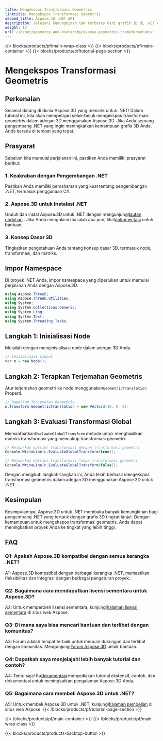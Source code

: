 ```yaml
---
title: Mengekspos Transformasi Geometris
linktitle: Mengekspos Transformasi Geometris
second_title: Aspose.3D .NET API
description: Jelajahi kemungkinan tak terbatas dari grafik 3D di .NET dengan Aspose.3D. Temukan transformasi geometris dengan mudah.
weight: 13
url: /id/net/geometry-and-hierarchy/expose-geometric-transformation/
---
```


{{< blocks/products/pf/main-wrap-class >}}
{{< blocks/products/pf/main-container >}}
{{< blocks/products/pf/tutorial-page-section >}}

# Mengekspos Transformasi Geometris

## Perkenalan

Selamat datang di dunia Aspose.3D yang menarik untuk .NET! Dalam tutorial ini, kita akan mempelajari seluk-beluk mengekspos transformasi geometris dalam adegan 3D menggunakan Aspose.3D. Jika Anda seorang pengembang .NET yang ingin meningkatkan kemampuan grafis 3D Anda, Anda berada di tempat yang tepat.

## Prasyarat

Sebelum kita memulai perjalanan ini, pastikan Anda memiliki prasyarat berikut:

### 1. Keakraban dengan Pengembangan .NET

Pastikan Anda memiliki pemahaman yang kuat tentang pengembangan .NET, termasuk penggunaan C#.

### 2. Aspose.3D untuk Instalasi .NET

 Unduh dan instal Aspose.3D untuk .NET dengan mengunjungi[tautan unduhan](https://releases.aspose.com/3d/net/) . Jika Anda mengalami masalah apa pun, lihat[dokumentasi](https://reference.aspose.com/3d/net/) untuk bantuan.

### 3. Konsep Dasar 3D

Tingkatkan pengetahuan Anda tentang konsep dasar 3D, termasuk node, transformasi, dan matriks.

## Impor Namespace

Di proyek .NET Anda, impor namespace yang diperlukan untuk memulai perjalanan Anda dengan Aspose.3D.

```csharp
using Aspose.ThreeD;
using Aspose.ThreeD.Utilities;
using System;
using System.Collections.Generic;
using System.Linq;
using System.Text;
using System.Threading.Tasks;
```

## Langkah 1: Inisialisasi Node

Mulailah dengan menginisialisasi node dalam adegan 3D Anda.

```csharp
// Inisialisasi simpul
var n = new Node();
```

## Langkah 2: Terapkan Terjemahan Geometris

 Atur terjemahan geometri ke node menggunakan`GeometricTranslation` Properti.

```csharp
// Dapatkan Terjemahan Geometris
n.Transform.GeometricTranslation = new Vector3(10, 0, 0);
```

## Langkah 3: Evaluasi Transformasi Global

 Memanfaatkan`EvaluateGlobalTransform` metode untuk menghasilkan matriks transformasi yang mencakup transformasi geometri.

```csharp
// Keluarkan matriks transformasi dengan transformasi geometri
Console.WriteLine(n.EvaluateGlobalTransform(true));

// Keluarkan matriks transformasi tanpa transformasi geometri
Console.WriteLine(n.EvaluateGlobalTransform(false));
```

Dengan mengikuti langkah-langkah ini, Anda telah berhasil mengekspos transformasi geometris dalam adegan 3D menggunakan Aspose.3D untuk .NET.

## Kesimpulan

Kesimpulannya, Aspose.3D untuk .NET membuka banyak kemungkinan bagi pengembang .NET yang tertarik dengan grafis 3D tingkat lanjut. Dengan kemampuan untuk mengekspos transformasi geometris, Anda dapat meningkatkan proyek Anda ke tingkat yang lebih tinggi.

## FAQ

### Q1: Apakah Aspose.3D kompatibel dengan semua kerangka .NET?

A1: Aspose.3D kompatibel dengan berbagai kerangka .NET, memastikan fleksibilitas dan integrasi dengan berbagai pengaturan proyek.

### Q2: Bagaimana cara mendapatkan lisensi sementara untuk Aspose.3D?

 A2: Untuk memperoleh lisensi sementara, kunjungi[halaman lisensi sementara](https://purchase.aspose.com/temporary-license/) di situs web Aspose.

### Q3: Di mana saya bisa mencari bantuan dan terlibat dengan komunitas?

 A3: Forum adalah tempat terbaik untuk mencari dukungan dan terlibat dengan komunitas. Mengunjungi[Forum Aspose.3D](https://forum.aspose.com/c/3d/18) untuk bantuan.

### Q4: Dapatkah saya menjelajahi lebih banyak tutorial dan contoh?

 A4: Tentu saja! Itu[dokumentasi](https://reference.aspose.com/3d/net/) menyediakan tutorial ekstensif, contoh, dan dokumentasi untuk meningkatkan pengalaman Aspose.3D Anda.

### Q5: Bagaimana cara membeli Aspose.3D untuk .NET?

 A5: Untuk membeli Aspose.3D untuk .NET, kunjungi[halaman pembelian](https://purchase.aspose.com/buy) di situs web Aspose.
{{< /blocks/products/pf/tutorial-page-section >}}

{{< /blocks/products/pf/main-container >}}
{{< /blocks/products/pf/main-wrap-class >}}

{{< blocks/products/products-backtop-button >}}
